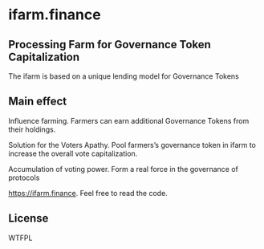 # ifarm.finance

## Processing Farm for Governance Token Capitalization
The ifarm is based on a unique lending model for Governance Tokens

## Main effect

Influence farming. Farmers can earn additional Governance Tokens from their holdings.

Solution for the Voters Apathy. Pool farmers’s governance token in ifarm to increase the overall vote capitalization.

Accumulation of voting power. Form a real force in the governance of protocols



https://ifarm.finance. Feel free to read the code.

## License

WTFPL
